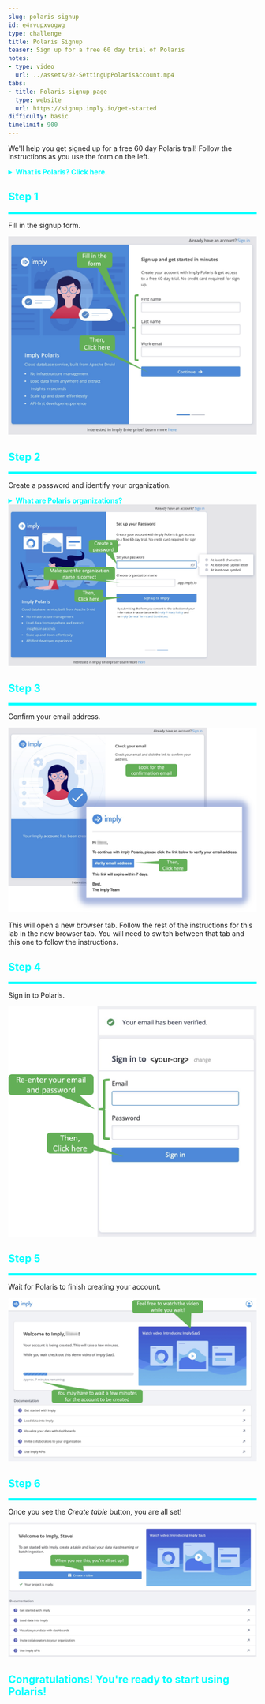 ```yaml
---
slug: polaris-signup
id: e4rvupxvogwg
type: challenge
title: Polaris Signup
teaser: Sign up for a free 60 day trial of Polaris
notes:
- type: video
  url: ../assets/02-SettingUpPolarisAccount.mp4
tabs:
- title: Polaris-signup-page
  type: website
  url: https://signup.imply.io/get-started
difficulty: basic
timelimit: 900
---
```


We'll help you get signed up for a free 60 day Polaris trail!
Follow the instructions as you use the form on the left.

<details>
  <summary style="color:cyan"><b>What is Polaris? Click here.</b></summary>
<hr style="color:cyan">
Polaris is Imply's Apache Druid® SaaS offering.
When you use Polaris, you get all the benefits of Druid (lots of data, lots of concurrent users, and quick response time), with none of the system management hassles.
Imply's core competency is Druid, so you can be certain your Druid database is well tuned by experts!
Want to learn more?
Check out the documentation <a href="https://docs.imply.io/polaris" target="_blank">here</a>.
<hr style="color:cyan">
</details>


<h2 style="color:cyan">Step 1</h2><hr style="color:cyan;background-color:cyan;height:5px">

Fill in the signup form.

<a href="#img-1">
  <img alt="Signup Page" src="../assets/SignupPage.png" />
</a>

<a href="#" class="lightbox" id="img-1">
  <img alt="Signup Page" src="../assets/SignupPage.png" />
</a>

<h2 style="color:cyan">Step 2</h2><hr style="color:cyan;background-color:cyan;height:5px">

Create a password and identify your organization.

<details>
  <summary style="color:cyan"><b>What are Polaris organizations?</b></summary>
<hr style="color:cyan">
In Polaris, organizations allow users to collaborate as well as share and manage tables.
If you are the first in your organization to set up a Polaris account, you will have administrative privileges so you can invite other users.
You will also be able to manage other users' privileges.
<br>
If you are not the first to signup for your organization, you will need to contact the organization's administrator and request an invite.
<hr style="color:cyan">
</details>

<a href="#img-2">
  <img alt="Password Page" src="../assets/PasswordPage.png" />
</a>

<a href="#" class="lightbox" id="img-2">
  <img alt="Password Page" src="../assets/PasswordPage.png" />
</a>

<h2 style="color:cyan">Step 3</h2><hr style="color:cyan;background-color:cyan;height:5px">

Confirm your email address.

<a href="#img-3">
  <img alt="Confirm Email" src="../assets/ConfirmEmail.png" />
</a>

<a href="#" class="lightbox" id="img-3">
  <img alt="Confirm Email" src="../assets/ConfirmEmail.png" />
</a>

This will open a new browser tab.
Follow the rest of the instructions for this lab in the new browser tab.
You will need to switch between that tab and this one to follow the instructions.

<h2 style="color:cyan">Step 4</h2><hr style="color:cyan;background-color:cyan;height:5px">

Sign in to Polaris.

<a href="#img-4">
  <img alt="Login Page" src="../assets/LoginPage.png" />
</a>

<a href="#" class="lightbox" id="img-4">
  <img alt="Login Page" src="../assets/LoginPage.png" />
</a>

<h2 style="color:cyan">Step 5</h2><hr style="color:cyan;background-color:cyan;height:5px">

Wait for Polaris to finish creating your account.

<a href="#img-5">
  <img alt="Wait for Account" src="../assets/WaitForAccount.png" />
</a>

<a href="#" class="lightbox" id="img-5">
  <img alt="Wait for Account" src="../assets/WaitForAccount.png" />
</a>

<h2 style="color:cyan">Step 6</h2><hr style="color:cyan;background-color:cyan;height:5px">

Once you see the _Create table_ button, you are all set!

<a href="#img-6">
  <img alt="Account Ready" src="../assets/AccountReady.png" />
</a>

<a href="#" class="lightbox" id="img-6">
  <img alt="Account Ready" src="../assets/AccountReady.png" />
</a>

<h2 style="color:cyan">Congratulations! You're ready to start using Polaris!</h2>

<style type="text/css" rel="stylesheet">
.lightbox { display: none; position: fixed; justify-content: center; align-items: center; z-index: 999; top: 0; left: 0; right: 0; bottom: 0; padding: 1rem; background: rgba(0, 0, 0, 0.8); }
.lightbox:target { display: flex; }
.lightbox img { max-height: 100% }
.thumbnail:hover {
    position:fixed;
    top:-25px;
    left:-35px;
    width:500px;
    height:auto;
    display:block;
    z-index:999;
}
</style>
